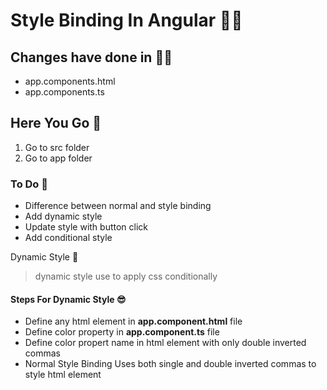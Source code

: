 #  Style Binding In Angular 👋🏻 

## Changes have done  in ✍🏿
* app.components.html
* app.components.ts

## Here You Go 🏃
  1. Go to src folder 
  2. Go to app folder
  
  ### To Do 📝
* Difference between normal and style binding 
* Add dynamic style
* Update style with button click
* Add conditional style 

Dynamic Style 🎨
   > dynamic style use to apply
   > css conditionally 
   
   #### Steps For Dynamic Style 😎
* Define any html element in **app.component.html** file
* Define color property in **app.component.ts** file
* Define color propert name in html element with only double inverted commas
* Normal Style Binding Uses both single and double inverted commas to style html element
   
